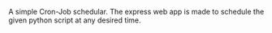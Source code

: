 A simple Cron-Job schedular. The express web app is made to schedule the given python script at any desired time.
